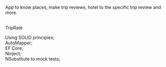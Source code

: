 App to know places, make trip reviews, hotel to the specific trip review and more.<br><br>

TripRate

Using SOLID principies; <br>
AutoMapper; <br>
EF Core; <br>
Ninject; <br>
NSubstitute to mock tests;
